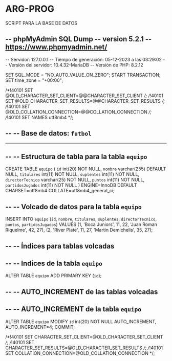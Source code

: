# ARG-PROG

SCRIPT PARA LA BASE DE DATOS

-- phpMyAdmin SQL Dump
-- version 5.2.1
-- https://www.phpmyadmin.net/
--
-- Servidor: 127.0.0.1
-- Tiempo de generación: 05-12-2023 a las 03:29:02
-- Versión del servidor: 10.4.32-MariaDB
-- Versión de PHP: 8.2.12

SET SQL_MODE = "NO_AUTO_VALUE_ON_ZERO";
START TRANSACTION;
SET time_zone = "+00:00";


/*!40101 SET @OLD_CHARACTER_SET_CLIENT=@@CHARACTER_SET_CLIENT */;
/*!40101 SET @OLD_CHARACTER_SET_RESULTS=@@CHARACTER_SET_RESULTS */;
/*!40101 SET @OLD_COLLATION_CONNECTION=@@COLLATION_CONNECTION */;
/*!40101 SET NAMES utf8mb4 */;

--
-- Base de datos: `futbol`
--

-- --------------------------------------------------------

--
-- Estructura de tabla para la tabla `equipo`
--

CREATE TABLE `equipo` (
  `id` int(20) NOT NULL,
  `nombre` varchar(255) DEFAULT NULL,
  `titulares` int(11) NOT NULL,
  `suplentes` int(11) NOT NULL,
  `directorTecnico` varchar(25) NOT NULL,
  `puntos` int(11) NOT NULL,
  `partidosJugados` int(11) NOT NULL
) ENGINE=InnoDB DEFAULT CHARSET=utf8mb4 COLLATE=utf8mb4_general_ci;

--
-- Volcado de datos para la tabla `equipo`
--

INSERT INTO `equipo` (`id`, `nombre`, `titulares`, `suplentes`, `directorTecnico`, `puntos`, `partidosJugados`) VALUES
(1, 'Boca Juniors', 11, 22, 'Juan Roman Riquelme', 42, 27),
(2, 'River Plate', 11, 27, 'Martin Demichelis', 35, 27);

--
-- Índices para tablas volcadas
--

--
-- Indices de la tabla `equipo`
--
ALTER TABLE `equipo`
  ADD PRIMARY KEY (`id`);

--
-- AUTO_INCREMENT de las tablas volcadas
--

--
-- AUTO_INCREMENT de la tabla `equipo`
--
ALTER TABLE `equipo`
  MODIFY `id` int(20) NOT NULL AUTO_INCREMENT, AUTO_INCREMENT=4;
COMMIT;

/*!40101 SET CHARACTER_SET_CLIENT=@OLD_CHARACTER_SET_CLIENT */;
/*!40101 SET CHARACTER_SET_RESULTS=@OLD_CHARACTER_SET_RESULTS */;
/*!40101 SET COLLATION_CONNECTION=@OLD_COLLATION_CONNECTION */;
